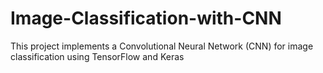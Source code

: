 # Image-Classification-with-CNN
This project implements a Convolutional Neural Network (CNN) for image classification using TensorFlow and Keras
